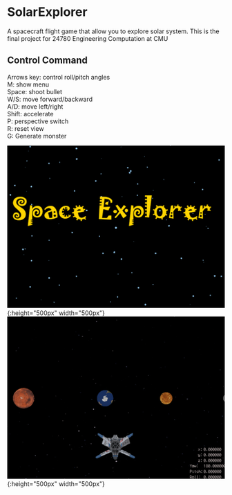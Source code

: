 # SolarExplorer
A spacecraft flight game that allow you to explore solar system. This is the final project for 24780 Engineering Computation at CMU

## Control Command
Arrows key: control roll/pitch angles <br>
M: show menu <br>
Space: shoot bullet <br>
W/S: move forward/backward <br>
A/D: move left/right <br>
Shift: accelerate <br>
P: perspective switch <br>
R: reset view <br>
G: Generate monster <br>

![Alt Text](pics/intro.png){:height="500px" width="500px"}
![Alt Text](pics/game.png){:height="500px" width="500px"}
